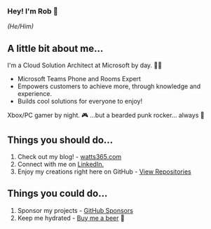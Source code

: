 ### Hey! I'm Rob 👋 
_(He/Him)_

## A little bit about me...

I'm a Cloud Solution Architect at Microsoft by day. :technologist:  
- Microsoft Teams Phone and Rooms Expert  
- Empowers customers to achieve more, through knowledge and experience.
- Builds cool solutions for everyone to enjoy! 

Xbox/PC gamer by night. :video_game: ...but a bearded punk rocker... always :metal:  

## Things you should do... 

1. Check out my blog! - [watts365.com](https://watts365.com)
2. Connect with me on [LinkedIn.](https://www.linkedin.com/in/robwatts365/)
3. Enjoy my creations right here on GitHub - [View Repositories](https://github.com/robwatts365?tab=repositories)

## Things you could do... 

1. Sponsor my projects - [GitHub Sponsors](https://github.com/sponsors/robwatts365)
2. Keep me hydrated - [Buy me a beer](https://www.buymeacoffee.com/robwatts) 🍺



<!--
**robwatts365/robwatts365** is a ✨ _special_ ✨ repository because its `README.md` (this file) appears on your GitHub profile.

Here are some ideas to get you started:

- 🔭 I’m currently working on ...
- 🌱 I’m currently learning ...
- 👯 I’m looking to collaborate on ...
- 🤔 I’m looking for help with ...
- 💬 Ask me about ...
- 📫 How to reach me: ...
- 😄 Pronouns: ...
- ⚡ Fun fact: ...
-->
